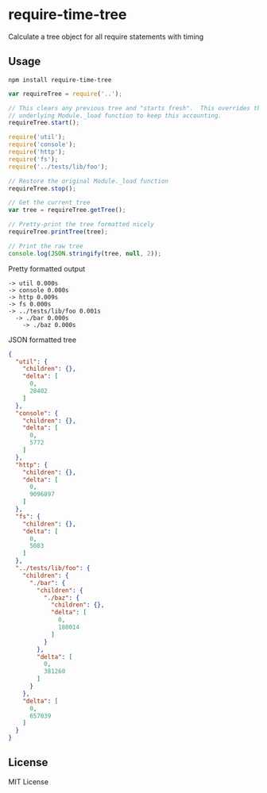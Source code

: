 require-time-tree
=================

Calculate a tree object for all require statements with timing

Usage
-----

    npm install require-time-tree

``` js
var requireTree = require('..');

// This clears any previous tree and "starts fresh".  This overrides the
// underlying Module._load function to keep this accounting.
requireTree.start();

require('util');
require('console');
require('http');
require('fs');
require('../tests/lib/foo');

// Restore the original Module._load function
requireTree.stop();

// Get the current tree
var tree = requireTree.getTree();

// Pretty-print the tree formatted nicely
requireTree.printTree(tree);

// Print the raw tree
console.log(JSON.stringify(tree, null, 2));
```

Pretty formatted output

```
-> util 0.000s
-> console 0.000s
-> http 0.009s
-> fs 0.000s
-> ../tests/lib/foo 0.001s
  -> ./bar 0.000s
    -> ./baz 0.000s
```

JSON formatted tree

``` json
{
  "util": {
    "children": {},
    "delta": [
      0,
      28402
    ]
  },
  "console": {
    "children": {},
    "delta": [
      0,
      5772
    ]
  },
  "http": {
    "children": {},
    "delta": [
      0,
      9096897
    ]
  },
  "fs": {
    "children": {},
    "delta": [
      0,
      5083
    ]
  },
  "../tests/lib/foo": {
    "children": {
      "./bar": {
        "children": {
          "./baz": {
            "children": {},
            "delta": [
              0,
              180014
            ]
          }
        },
        "delta": [
          0,
          381260
        ]
      }
    },
    "delta": [
      0,
      657039
    ]
  }
}
```

License
-------

MIT License
